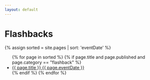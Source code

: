 ```yaml
---
layout: default
---
```


<div class="w3-container">
    <h1><b>Flashbacks</b></h1>
    {% assign sorted = site.pages | sort: 'eventDate' %}
 
  <ul class="w3-ul w3-hoverable">
    {% for page in sorted %}
        {% if page.title and page.published and page.category == "flashback" %}
        <li class="w3-large">
            <a href="{{ page.url }}">{{ page.title }} {{ page.eventDate }}</a>
        </li>
        {% endif %}
    {% endfor %}
    
  </ul>

</div>
